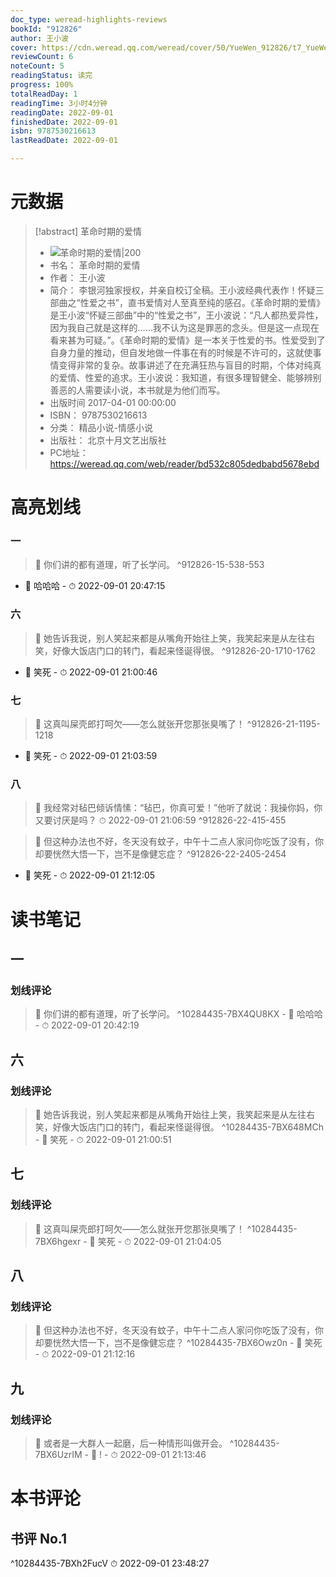 ```yaml
---
doc_type: weread-highlights-reviews
bookId: "912826"
author: 王小波
cover: https://cdn.weread.qq.com/weread/cover/50/YueWen_912826/t7_YueWen_912826.jpg
reviewCount: 6
noteCount: 5
readingStatus: 读完
progress: 100%
totalReadDay: 1
readingTime: 3小时4分钟
readingDate: 2022-09-01
finishedDate: 2022-09-01
isbn: 9787530216613
lastReadDate: 2022-09-01

---
```

# 元数据
> [!abstract] 革命时期的爱情
> - ![ 革命时期的爱情|200](https://cdn.weread.qq.com/weread/cover/50/YueWen_912826/t7_YueWen_912826.jpg)
> - 书名： 革命时期的爱情
> - 作者： 王小波
> - 简介： 李银河独家授权，并亲自校订全稿。王小波经典代表作！怀疑三部曲之“性爱之书”，直书爱情对人至真至纯的感召。《革命时期的爱情》是王小波“怀疑三部曲”中的“性爱之书”，王小波说：“凡人都热爱异性，因为我自己就是这样的……我不认为这是罪恶的念头。但是这一点现在看来甚为可疑。”。《革命时期的爱情》是一本关于性爱的书。性爱受到了自身力量的推动，但自发地做一件事在有的时候是不许可的，这就使事情变得非常的复杂。故事讲述了在充满狂热与盲目的时期，个体对纯真的爱情、性爱的追求。王小波说：我知道，有很多理智健全、能够辨别善恶的人需要读小说，本书就是为他们而写。
> - 出版时间 2017-04-01 00:00:00
> - ISBN： 9787530216613
> - 分类： 精品小说-情感小说
> - 出版社： 北京十月文艺出版社
> - PC地址：https://weread.qq.com/web/reader/bd532c805dedbabd5678ebd

# 高亮划线

### 一

> 📌  你们讲的都有道理，听了长学问。 ^912826-15-538-553
- 💭 哈哈哈 - ⏱ 2022-09-01 20:47:15 

### 六

> 📌  她告诉我说，别人笑起来都是从嘴角开始往上笑，我笑起来是从左往右笑，好像大饭店门口的转门，看起来怪诞得很。 ^912826-20-1710-1762
- 💭 笑死 - ⏱ 2022-09-01 21:00:46 

### 七

> 📌  这真叫屎壳郎打呵欠——怎么就张开您那张臭嘴了！ ^912826-21-1195-1218
- 💭 笑死 - ⏱ 2022-09-01 21:03:59 

### 八

> 📌 我经常对毡巴倾诉情愫：“毡巴，你真可爱！”他听了就说：我操你妈，你又要讨厌是吗？ 
> ⏱ 2022-09-01 21:06:59 ^912826-22-415-455

> 📌  但这种办法也不好，冬天没有蚊子，中午十二点人家问你吃饭了没有，你却要恍然大悟一下，岂不是像健忘症？ ^912826-22-2405-2454
- 💭 笑死 - ⏱ 2022-09-01 21:12:05 

# 读书笔记

## 一

### 划线评论
> 📌 你们讲的都有道理，听了长学问。  ^10284435-7BX4QU8KX
    - 💭 哈哈哈
    - ⏱ 2022-09-01 20:42:19
   
## 六

### 划线评论
> 📌 她告诉我说，别人笑起来都是从嘴角开始往上笑，我笑起来是从左往右笑，好像大饭店门口的转门，看起来怪诞得很。  ^10284435-7BX648MCh
    - 💭 笑死
    - ⏱ 2022-09-01 21:00:51
   
## 七

### 划线评论
> 📌 这真叫屎壳郎打呵欠——怎么就张开您那张臭嘴了！  ^10284435-7BX6hgexr
    - 💭 笑死
    - ⏱ 2022-09-01 21:04:05
   
## 八

### 划线评论
> 📌 但这种办法也不好，冬天没有蚊子，中午十二点人家问你吃饭了没有，你却要恍然大悟一下，岂不是像健忘症？  ^10284435-7BX6Owz0n
    - 💭 笑死
    - ⏱ 2022-09-01 21:12:16
   
## 九

### 划线评论
> 📌 或者是一大群人一起磨，后一种情形叫做开会。  ^10284435-7BX6UzrIM
    - 💭 !
    - ⏱ 2022-09-01 21:13:46
   
# 本书评论

## 书评 No.1 
 ^10284435-7BXh2FucV
⏱ 2022-09-01 23:48:27
